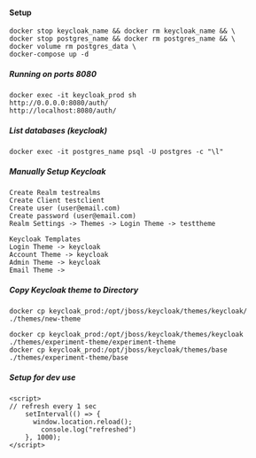 #### Setup

```
docker stop keycloak_name && docker rm keycloak_name && \
docker stop postgres_name && docker rm postgres_name && \
docker volume rm postgres_data \
docker-compose up -d
```

##### Running on ports 8080

```
docker exec -it keycloak_prod sh
http://0.0.0.0:8080/auth/
http://localhost:8080/auth/
```

##### List databases (keycloak)

```
docker exec -it postgres_name psql -U postgres -c "\l"
```

##### Manually Setup Keycloak

```
Create Realm testrealms
Create Client testclient
Create user (user@email.com)
Create password (user@email.com)
Realm Settings -> Themes -> Login Theme -> testtheme

Keycloak Templates
Login Theme -> keycloak
Account Theme -> keycloak
Admin Theme -> keycloak
Email Theme ->
```

##### Copy Keycloak theme to Directory

```
docker cp keycloak_prod:/opt/jboss/keycloak/themes/keycloak/ ./themes/new-theme

docker cp keycloak_prod:/opt/jboss/keycloak/themes/keycloak ./themes/experiment-theme/experiment-theme
docker cp keycloak_prod:/opt/jboss/keycloak/themes/base ./themes/experiment-theme/base
```

##### Setup for dev use

```
<script>
// refresh every 1 sec
    setInterval(() => {
      window.location.reload();
        console.log("refreshed")
    }, 1000);
</script>
```
